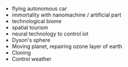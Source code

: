 
- flying autonomous car
- immortality with nanomachine / artificial part
- technological biome
- spatial tourism
- neural technology to control iot
- Dyson's sphere
- Moving planet, repairing ozone layer of earth
- Cloning
- Control weather